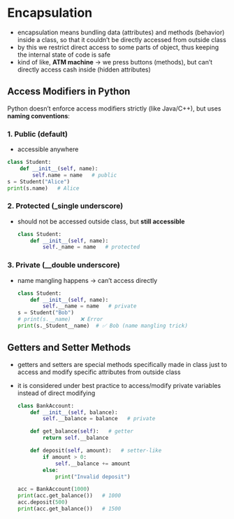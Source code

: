 # Encapsulation

- encapsulation means bundling data (attributes) and methods (behavior) inside a class, so that it couldn’t be directly accessed from outside class
- by this we restrict direct access to some parts of object, thus keeping the internal state of code is safe
- kind of like, **ATM machine** → we press buttons (methods), but can’t directly access cash inside (hidden attributes)

## Access Modifiers in Python

Python doesn’t enforce access modifiers strictly (like Java/C++), but uses **naming conventions**:

### 1. Public (default)

- accessible anywhere

```python
class Student:
    def __init__(self, name):
        self.name = name   # public
s = Student("Alice")
print(s.name)   # Alice
```

### 2. Protected (_single underscore)

- should not be accessed outside class, but **still accessible**
    
    ```python
    class Student:
        def __init__(self, name):
            self._name = name   # protected
    ```
    

### 3. Private (__double underscore)

- name mangling happens → can’t access directly
    
    ```python
    class Student:
        def __init__(self, name):
            self.__name = name   # private
    s = Student("Bob")
    # print(s.__name)   ❌ Error
    print(s._Student__name)  # ✅ Bob (name mangling trick)
    ```
    

## Getters and Setter Methods

- getters and setters are special methods specifically made in class just to access and modify specific attributes from outside class
- it is considered under best practice to access/modify private variables instead of direct modifying
    
    ```python
    class BankAccount:
        def __init__(self, balance):
            self.__balance = balance   # private
    
        def get_balance(self):   # getter
            return self.__balance
    
        def deposit(self, amount):   # setter-like
            if amount > 0:
                self.__balance += amount
            else:
                print("Invalid deposit")
    
    acc = BankAccount(1000)
    print(acc.get_balance())   # 1000
    acc.deposit(500)
    print(acc.get_balance())   # 1500
    ```